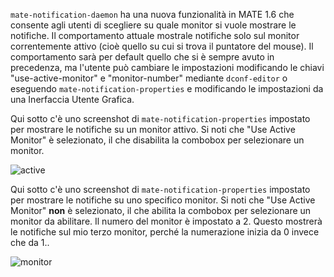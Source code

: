 <!--
.. link:
.. description:
.. tags: News
.. date: 2013-01-20 19:07:12
.. title: Modifiche a mate-notification-daemon
.. slug: 2013-01-20-changes-to-mate-notification-daemon
.. author: Steve Zesch
-->

`mate-notification-daemon` ha una nuova funzionalità in MATE 1.6 che consente
agli utenti di scegliere su quale monitor si vuole mostrare le notifiche. Il
comportamento attuale mostrale notifiche solo sul monitor correntemente attivo (cioè quello su cui si trova il puntatore del mouse). Il comportamento sarà per default quello che si è sempre avuto in precedenza, ma l'utente può cambiare le impostazioni modificando le chiavi "use-active-monitor"
e "monitor-number" mediante `dconf-editor` o eseguendo
`mate-notification-properties` e modificando le impostazioni da una Inerfaccia Utente Grafica.

Qui sotto c'è uno screenshot di `mate-notification-properties` impostato per mostrare le notifiche su un monitor attivo. Si noti che "Use Active Monitor" è selezionato, il che disabilita la combobox per selezionare un monitor.

![active](/assets/img/blog/active-300x235.png)

Qui sotto c'è uno screenshot di `mate-notification-properties` impostato per mostrare le notifiche su uno specifico monitor. Si noti che "Use Active Monitor" **non** è
selezionato, il che abilita la combobox per selezionare un monitor da abilitare.
Il numero del monitor è impostato a 2. Questo mostrerà le notifiche sul mio terzo monitor, perché la numerazione inizia da 0 invece che da 1..

![monitor](/assets/img/blog/monitor-300x235.png)

